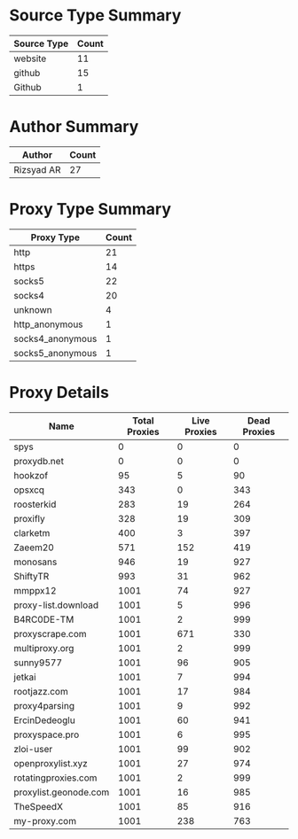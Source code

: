 # Source Type Summary

| Source Type | Count |
|-------------|-------|
| website | 11 |
| github | 15 |
| Github | 1 |


# Author Summary

| Author | Count |
|--------|-------|
| Rizsyad AR | 27 |


# Proxy Type Summary

| Proxy Type | Count |
|------------|-------|
| http | 21 |
| https | 14 |
| socks5 | 22 |
| socks4 | 20 |
| unknown | 4 |
| http_anonymous | 1 |
| socks4_anonymous | 1 |
| socks5_anonymous | 1 |


# Proxy Details

| Name | Total Proxies | Live Proxies | Dead Proxies |
|------|---------------|--------------|---------------|
| spys | 0 | 0 | 0 |
| proxydb.net | 0 | 0 | 0 |
| hookzof | 95 | 5 | 90 |
| opsxcq | 343 | 0 | 343 |
| roosterkid | 283 | 19 | 264 |
| proxifly | 328 | 19 | 309 |
| clarketm | 400 | 3 | 397 |
| Zaeem20 | 571 | 152 | 419 |
| monosans | 946 | 19 | 927 |
| ShiftyTR | 993 | 31 | 962 |
| mmppx12 | 1001 | 74 | 927 |
| proxy-list.download | 1001 | 5 | 996 |
| B4RC0DE-TM | 1001 | 2 | 999 |
| proxyscrape.com | 1001 | 671 | 330 |
| multiproxy.org | 1001 | 2 | 999 |
| sunny9577 | 1001 | 96 | 905 |
| jetkai | 1001 | 7 | 994 |
| rootjazz.com | 1001 | 17 | 984 |
| proxy4parsing | 1001 | 9 | 992 |
| ErcinDedeoglu | 1001 | 60 | 941 |
| proxyspace.pro | 1001 | 6 | 995 |
| zloi-user | 1001 | 99 | 902 |
| openproxylist.xyz | 1001 | 27 | 974 |
| rotatingproxies.com | 1001 | 2 | 999 |
| proxylist.geonode.com | 1001 | 16 | 985 |
| TheSpeedX | 1001 | 85 | 916 |
| my-proxy.com | 1001 | 238 | 763 |
